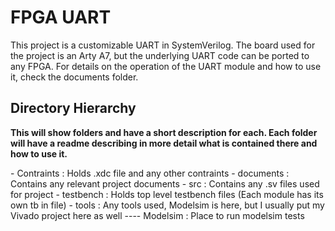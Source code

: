 # FPGA UART
This project is a customizable UART in SystemVerilog. The board used for the project is an Arty A7, but the underlying UART code can be ported to any FPGA. For details on the operation of the UART module and how to use it, check the documents folder.

## Directory Hierarchy
**This will show folders and have a short description for each. Each folder will have a readme describing in more detail what is contained there and how to use it.**

\- Contraints  : Holds .xdc file and any other contraints
\- documents   : Contains any relevant project documents
\- src         : Contains any .sv files used for project
\- testbench   : Holds top level testbench files (Each module has its own tb in file)
\- tools       : Any tools used, Modelsim is here, but I usually put my Vivado project here as well
\---- Modelsim    : Place to run modelsim tests
